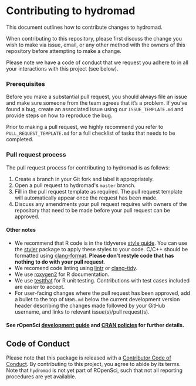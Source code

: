 <!-- this document has been modified from the rOpenSci and dplyr CONTRIBUTING files --->
<!-- https://github.com/ropensci/dotgithubfiles/blob/master/dotgithub/CONTRIBUTING.md -->
<!-- https://github.com/tidyverse/dplyr/blob/master/.github/CONTRIBUTING.md -->

# Contributing to hydromad

This document outlines how to contribute changes to hydromad.

When contributing to this repository, please first discuss the change you wish to make via issue,
email, or any other method with the owners of this repository before attempting to make a change. 

Please note we have a code of conduct that we request you adhere to in all your interactions with this project (see below).

### Prerequisites

Before you make a substantial pull request, you should always file an issue and
make sure someone from the team agrees that it’s a problem. If you’ve found a
bug, create an associated issue using our `ISSUE_TEMPLATE.md` and provide steps on how to reproduce the bug.

Prior to making a pull request, we highly recommend you refer to `PULL_REQUEST_TEMPLATE.md` for a full checklist of tasks that needs to be completed.

### Pull request process

The pull request process for contributing to hydromad is as follows:

1. Create a branch in your Git fork and label it appropriately.
2. Open a pull request to hydromad's `master` branch.
3. Fill in the pull request template as required. The pull request template will automatically appear once the request has been made.
4. Discuss any amendments your pull request requires with owners of the repository that need to be made before your pull request can be approved.

#### Other notes

*  We recommend that R code is in the tidyverse [style guide](http://style.tidyverse.org).
You can use the [styler](https://CRAN.R-project.org/package=styler) package to
apply these styles to your code. C/C++ should be formatted using [clang-format](https://github.com/llvm-mirror/clang/tree/master/tools/clang-format). **Please don't restyle code that has nothing to do with your pull request**.  
*  We recomend code linting using [lintr](https://github.com/jimhester/lintr) or [clang-tidy](https://github.com/llvm-mirror/clang-tools-extra/tree/master/clang-tidy).
*  We use [roxygen2](https://cran.r-project.org/package=roxygen2) for R documentation.  
*  We use [testthat](https://cran.r-project.org/package=testthat) for R unit testing. Contributions
with test cases included are easier to accept.  
*  For user-facing changes where the pull request has been approved, add a bullet to the top of `NEWS.md` below the
current development version header describing the changes made followed by your
GitHub username, and links to relevant issue(s)/pull request(s).

#### See rOpenSci [development guide](https://devguide.ropensci.org/) and [CRAN policies](https://cran.r-project.org/web/packages/policies.html) for further details.

## Code of Conduct

Please note that this package is released with a [Contributor Code of Conduct](https://ropensci.org/code-of-conduct/). By contributing to this project, you agree to abide by its terms. Note that `hydromad` is not yet part of ROpenSci, such that not all reporting procedures are yet available.
